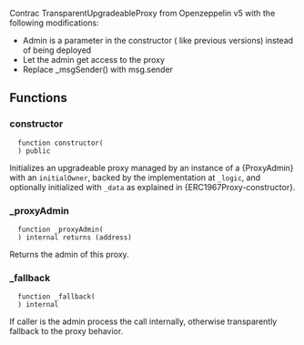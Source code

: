 
Contrac TransparentUpgradeableProxy from Openzeppelin v5 with the following modifications:
- Admin is a parameter in the constructor ( like previous versions) instead of being deployed
- Let the admin get access to the proxy
- Replace _msgSender() with msg.sender

## Functions
### constructor
```solidity
  function constructor(
  ) public
```

Initializes an upgradeable proxy managed by an instance of a {ProxyAdmin} with an `initialOwner`,
backed by the implementation at `_logic`, and optionally initialized with `_data` as explained in
{ERC1967Proxy-constructor}.


### _proxyAdmin
```solidity
  function _proxyAdmin(
  ) internal returns (address)
```

Returns the admin of this proxy.


### _fallback
```solidity
  function _fallback(
  ) internal
```

If caller is the admin process the call internally, otherwise transparently fallback to the proxy behavior.


